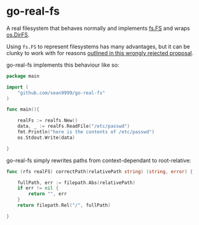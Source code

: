 # go-real-fs

A real filesystem that behaves normally and implements [fs.FS](https://pkg.go.dev/io/fs#FS) and wraps [os.DirFS](https://pkg.go.dev/os#DirFS).

Using `fs.FS` to represent filesystems has many advantages, but it can be clunky to work with for reasons [outlined in this wrongly rejected proposal](https://github.com/golang/go/issues/47803).

go-real-fs implements this behaviour like so:

```go
package main

import (
    "github.com/sean9999/go-real-fs"
)

func main(){

    realFs := realfs.New()
    data, _ := realFs.ReadFile("/etc/passwd")
    fmt.Println("here is the contents of /etc/passwd")
    os.Stdout.Write(data)

}
```

go-real-fs simply rewrites paths from context-dependant to root-relative:

```go
func (rfs realFS) correctPath(relativePath string) (string, error) {

	fullPath, err := filepath.Abs(relativePath)
	if err != nil {
		return "", err
	}
	return filepath.Rel("/", fullPath)

}
```